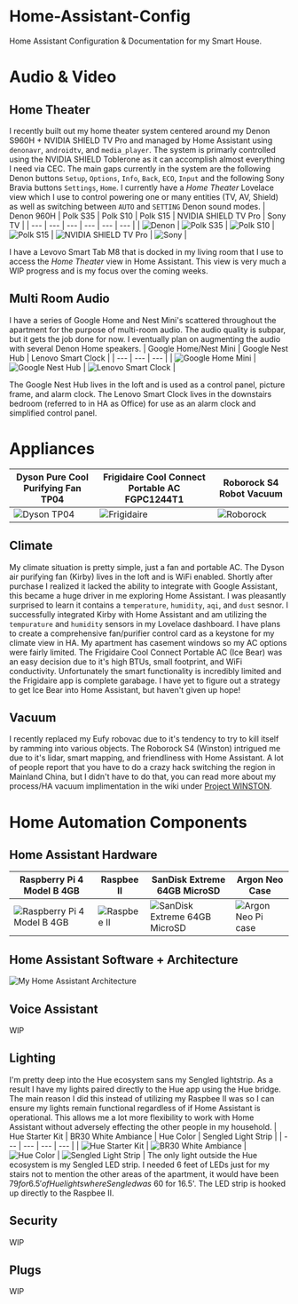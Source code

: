 # Home-Assistant-Config
Home Assistant Configuration &amp; Documentation for my Smart House.
# Audio & Video
## Home Theater
I recently built out my home theater system centered around my Denon S960H + NVIDIA SHIELD TV Pro and managed by Home Assistant using `denonavr`, `androidtv`, and `media_player`. The system is primarly controlled using the NVIDIA SHIELD Toblerone as it can accomplish almost everything I need via CEC. The main gaps currently in the system are the following Denon buttons `Setup`, `Options`, `Info`, `Back`, `ECO`, `Input` and the following Sony Bravia buttons `Settings`, `Home`. I currently have a _Home Theater_ Lovelace view which I use to control powering one or many entities (TV, AV, Shield) as well as switching between `AUTO` and `SETTING` Denon sound modes. 
| Denon 960H | Polk S35 | Polk S10 | Polk S15 | NVIDIA SHIELD TV Pro | Sony TV |
| --- | --- | --- | --- | --- | --- |
| ![Denon](img/av/denon.png) | ![Polk S35](img/av/polk_s35.jpg) | ![Polk S10](img/av/polk_s10.jpg) | ![Polk S15](img/av/polk_s15.jpg) | ![NVIDIA SHIELD TV Pro](img/av/nvidia_shield_tv_pro.jpg) | ![Sony](img/av/sony_x900h.jpg) |

I have a Levovo Smart Tab M8 that is docked in my living room that I use to access the _Home Theater_ view in Home Assistant. This view is very much a WIP progress and is my focus over the coming weeks.
## Multi Room Audio
I have a series of Google Home and Nest Mini's scattered throughout the apartment for the purpose of multi-room audio. The audio quality is subpar, but it gets the job done for now. I eventually plan on augmenting the audio with several Denon Home speakers.
| Google Home/Nest Mini | Google Nest Hub | Lenovo Smart Clock |
| --- | --- | --- | 
| ![Google Home Mini](img/av/google_mini.jpg) | ![Google Nest Hub](img/av/google_nest_hub.jpg) | ![Lenovo Smart Clock](img/av/lenovo_smart_clock.jpg) |

The Google Nest Hub lives in the loft and is used as a control panel, picture frame, and alarm clock. The Lenovo Smart Clock lives in the downstairs bedroom (referred to in HA as Office) for use as an alarm clock and simplified control panel.
# Appliances
| Dyson Pure Cool Purifying Fan TP04 | Frigidaire Cool Connect Portable AC FGPC1244T1 | Roborock S4 Robot Vacuum |
| --- | --- | --- |
| ![Dyson TP04](img/appliance/dyson_tp04.jpg) | ![Frigidaire](img/appliance/frigidaire.jpg) | ![Roborock](img/appliance/roborock.jpg) |
## Climate
My climate situation is pretty simple, just a fan and portable AC. The Dyson air purifying fan (Kirby) lives in the loft and is WiFi enabled. Shortly after purchase I realized it lacked the ability to integrate with Google Assistant, this became a huge driver in me exploring Home Assistant. I was pleasantly surprised to learn it contains a `temperature`, `humidity`, `aqi`, and `dust` sesnor. I successfully integrated Kirby with Home Assistant and am utilizing the `tempurature` and `humidity` sensors in my Lovelace dashboard. 
I have plans to create a comprehensive fan/purifier control card as a keystone for my climate view in HA.
My apartment has casement windows so my AC options were fairly limited. The Frigidaire Cool Connect Portable AC (Ice Bear) was an easy decision due to it's high BTUs, small footprint, and WiFi conductivity. Unfortunately the smart functionality is incredibly limited and the Frigidaire app is complete garabage. I have yet to figure out a strategy to get Ice Bear into Home Assistant, but haven't given up hope!
## Vacuum
I recently replaced my Eufy robovac due to it's tendency to try to kill itself by ramming into various objects. The Roborock S4 (Winston) intrigued me due to it's lidar, smart mapping, and friendliness with Home Assistant. A lot of people report that you have to do a crazy hack switching the region in Mainland China, but I didn't have to do that, you can read more about my process/HA vacuum implimentation in the wiki under [Project WINSTON](https://github.com/theglus/Home-Assistant-Config/wiki/Project-WINSTON:-Roborock-S4).

# Home Automation Components
## Home Assistant Hardware
| Raspberry Pi 4 Model B 4GB | Raspbee II | SanDisk Extreme 64GB MicroSD | Argon Neo Case |
| --- | --- | --- | --- |
| ![Raspberry Pi 4 Model B 4GB](img/ha_hardware/pi_4.jpg) | ![Raspbee II](img/ha_hardware/raspbee_II.jpg) | ![SanDisk Extreme 64GB MicroSD](img/ha_hardware/sandisk_64.jpg) | ![Argon Neo Pi case](img/ha_hardware/argon_neo.jpg) |
## Home Assistant Software + Architecture
![My Home Assistant Architecture](architecture.png) 
## Voice Assistant
WIP
## Lighting
I'm pretty deep into the Hue ecosystem sans my Sengled lightstrip. As a result I have my lights paired directly to the Hue app using the Hue bridge. The main reason I did this instead of utilizing my Raspbee II was so I can ensure my lights remain functional regardless of if Home Assistant is operational. This allows me a lot more flexibility to work with Home Assistant without adversely effecting the other people in my household. 
| Hue Starter Kit | BR30 White Ambiance | Hue Color | Sengled Light Strip |
| --- | --- | --- | --- |
| ![Hue Starter Kit](img/lighting/hue_starter.jpg) | ![BR30 White Ambiance](img/lighting/hue_br30.jpg) | ![Hue Color](img/lighting/hue_color.jpeg) | ![Sengled Light Strip](img/lighting/sengled_ledstrip.jpg) |
The only light outside the Hue ecosystem is my Sengled LED strip. I needed 6 feet of LEDs just for my stairs not to mention the other areas of the apartment, it would have been $79 for 6.5' of Hue lights where Sengled was ~$60 for 16.5'. The LED strip is hooked up directly to the Raspbee II. 
## Security
WIP
## Plugs
WIP
